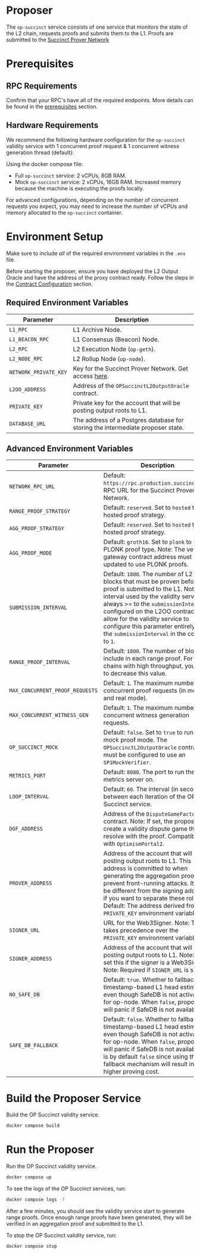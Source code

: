 # Proposer

The `op-succinct` service consists of one service that monitors the state of the L2 chain, requests proofs and submits them to the L1. Proofs are submitted to the [Succinct Prover Network](https://docs.succinct.xyz/docs/sp1/generating-proofs/prover-network)

# Prerequisites

## RPC Requirements

Confirm that your RPC's have all of the required endpoints. More details can be found in the [prerequisites](../quick-start/prerequisites.md#requirements) section.

## Hardware Requirements

We recommend the following hardware configuration for the `op-succinct` validity service with 1 concurrent proof request & 1 concurrent witness generation thread (default):

Using the docker compose file:

- Full `op-succinct` service: 2 vCPUs, 8GB RAM.
- Mock `op-succinct` service: 2 vCPUs, 16GB RAM. Increased memory because the machine is executing the proofs locally.

For advanced configurations, depending on the number of concurrent requests you expect, you may need to increase the number of vCPUs and memory allocated to the `op-succinct` container.

# Environment Setup

Make sure to include *all* of the required environment variables in the `.env` file.

Before starting the proposer, ensure you have deployed the L2 Output Oracle and have the address of the proxy contract ready. Follow the steps in the [Contract Configuration](../contracts/configuration.md) section.

## Required Environment Variables

| Parameter | Description |
|-----------|-------------|
| `L1_RPC` | L1 Archive Node. |
| `L1_BEACON_RPC` | L1 Consensus (Beacon) Node. |
| `L2_RPC` | L2 Execution Node (`op-geth`). |
| `L2_NODE_RPC` | L2 Rollup Node (`op-node`). |
| `NETWORK_PRIVATE_KEY` | Key for the Succinct Prover Network. Get access [here](https://docs.succinct.xyz/docs/sp1/generating-proofs/prover-network). |
| `L2OO_ADDRESS` | Address of the `OPSuccinctL2OutputOracle` contract. |
| `PRIVATE_KEY` | Private key for the account that will be posting output roots to L1. |
| `DATABASE_URL` | The address of a Postgres database for storing the intermediate proposer state. |

## Advanced Environment Variables

| Parameter | Description |
|-----------|-------------|
| `NETWORK_RPC_URL` | Default: `https://rpc.production.succinct.xyz`. RPC URL for the Succinct Prover Network. |
| `RANGE_PROOF_STRATEGY` | Default: `reserved`. Set to `hosted` to use hosted proof strategy. |
| `AGG_PROOF_STRATEGY` | Default: `reserved`. Set to `hosted` to use hosted proof strategy. |
| `AGG_PROOF_MODE` | Default: `groth16`. Set to `plonk` to use PLONK proof type. Note: The verifier gateway contract address must be updated to use PLONK proofs. |
| `SUBMISSION_INTERVAL` | Default: `1800`. The number of L2 blocks that must be proven before a proof is submitted to the L1. Note: The interval used by the validity service is always >= to the `submissionInterval` configured on the L2OO contract. To allow for the validity service to configure this parameter entirely, set the `submissionInterval` in the contract to `1`. |
| `RANGE_PROOF_INTERVAL` | Default: `1800`. The number of blocks to include in each range proof. For chains with high throughput, you need to decrease this value. |
| `MAX_CONCURRENT_PROOF_REQUESTS` | Default: `1`. The maximum number of concurrent proof requests (in mock and real mode). |
| `MAX_CONCURRENT_WITNESS_GEN` | Default: `1`. The maximum number of concurrent witness generation requests. |
| `OP_SUCCINCT_MOCK` | Default: `false`. Set to `true` to run in mock proof mode. The `OPSuccinctL2OutputOracle` contract must be configured to use an `SP1MockVerifier`. |
| `METRICS_PORT` | Default: `8080`. The port to run the metrics server on. |
| `LOOP_INTERVAL` | Default: `60`. The interval (in seconds) between each iteration of the OP Succinct service. |
| `DGF_ADDRESS` | Address of the `DisputeGameFactory` contract. Note: If set, the proposer will create a validity dispute game that will resolve with the proof. Compatible with `OptimismPortal2`. |
| `PROVER_ADDRESS` | Address of the account that will be posting output roots to L1. This address is committed to when generating the aggregation proof to prevent front-running attacks. It can be different from the signing address if you want to separate these roles. Default: The address derived from the `PRIVATE_KEY` environment variable. |
| `SIGNER_URL` | URL for the Web3Signer. Note: This takes precedence over the `PRIVATE_KEY` environment variable. |
| `SIGNER_ADDRESS` | Address of the account that will be posting output roots to L1. Note: Only set this if the signer is a Web3Signer. Note: Required if `SIGNER_URL` is set. |
| `NO_SAFE_DB` | Default: `true`. Whether to fallback to timestamp-based L1 head estimation even though SafeDB is not activated for op-node.  When `false`, proposer will panic if SafeDB is not available. |
| `SAFE_DB_FALLBACK` | Default: `false`. Whether to fallback to timestamp-based L1 head estimation even though SafeDB is not activated for op-node.  When `false`, proposer will panic if SafeDB is not available. It is by default `false` since using the fallback mechanism will result in higher proving cost. |

# Build the Proposer Service

Build the OP Succinct validity service.

```bash
docker compose build
```

# Run the Proposer

Run the OP Succinct validity service.

```bash
docker compose up
```

To see the logs of the OP Succinct services, run:

```bash
docker compose logs -f
```

After a few minutes, you should see the validity service start to generate range proofs. Once enough range proofs have been generated, they will be verified in an aggregation proof and submitted to the L1.

To stop the OP Succinct validity service, run:

```bash
docker compose stop
```